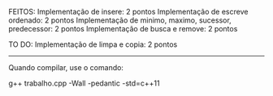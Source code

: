 FEITOS:
Implementação de insere: 2 pontos
Implementação de escreve ordenado: 2 pontos
Implementação de minimo, maximo, sucessor, predecessor: 2 pontos
Implementação de busca e remove: 2 pontos

TO DO:
Implementação de limpa e copia: 2 pontos

----------------------------------------------------------------------

Quando compilar, use o comando:

g++ trabalho.cpp -Wall -pedantic -std=c++11
